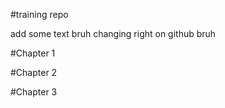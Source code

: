 #training repo

add some text bruh
changing right on github bruh

#Chapter 1

#Chapter 2

#Chapter 3
